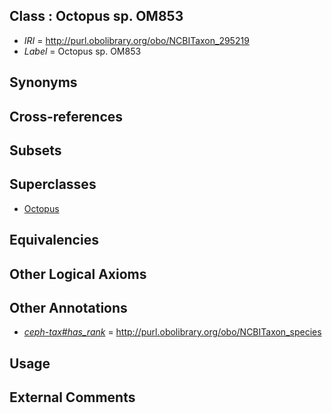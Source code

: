 
## Class : Octopus sp. OM853

 * *IRI* = http://purl.obolibrary.org/obo/NCBITaxon_295219
 * *Label* = Octopus sp. OM853

## Synonyms


## Cross-references


## Subsets


## Superclasses

 * [Octopus](../../NCBITaxon/43/NCBITaxon_6643.md)

## Equivalencies


## Other Logical Axioms


## Other Annotations

 * *[ceph-tax#has_rank](../../ceph-tax#has/nk/ceph-tax#has_rank.md)* = http://purl.obolibrary.org/obo/NCBITaxon_species

## Usage


## External Comments

